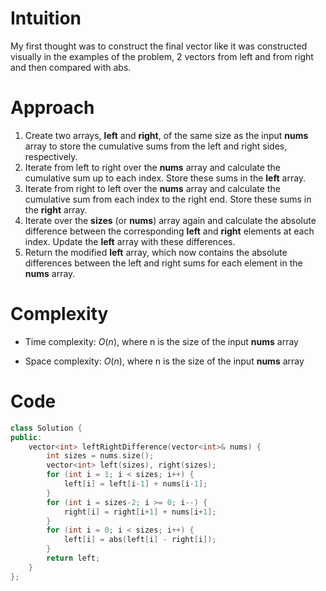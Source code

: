 # Intuition
My first thought was to construct the final vector like it was constructed visually in the examples of the problem, 2 vectors from left and from right and then compared with abs.

# Approach
1. Create two arrays, **left** and **right**, of the same size as the input **nums** array to store the cumulative sums from the left and right sides, respectively.
2. Iterate from left to right over the **nums** array and calculate the cumulative sum up to each index. Store these sums in the **left** array.
3. Iterate from right to left over the **nums** array and calculate the cumulative sum from each index to the right end. Store these sums in the **right** array.
4. Iterate over the **sizes** (or **nums**) array again and calculate the absolute difference between the corresponding **left** and **right** elements at each index. Update the **left** array with these differences.
5. Return the modified **left** array, which now contains the absolute differences between the left and right sums for each element in the **nums** array.

# Complexity
- Time complexity:
$O(n)$, where n is the size of the input **nums** array

- Space complexity:
$O(n)$, where n is the size of the input **nums** array

# Code
```c++
class Solution {
public:
    vector<int> leftRightDifference(vector<int>& nums) {
        int sizes = nums.size();
        vector<int> left(sizes), right(sizes);
        for (int i = 1; i < sizes; i++) {
            left[i] = left[i-1] + nums[i-1];
        }
        for (int i = sizes-2; i >= 0; i--) {
            right[i] = right[i+1] + nums[i+1];
        }
        for (int i = 0; i < sizes; i++) {
            left[i] = abs(left[i] - right[i]);
        }
        return left;
    }
};
```